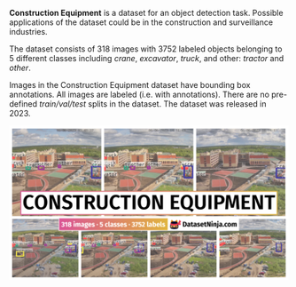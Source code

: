 **Сonstruction Equipment** is a dataset for an object detection task. Possible applications of the dataset could be in the construction and surveillance industries. 

The dataset consists of 318 images with 3752 labeled objects belonging to 5 different classes including *crane*, *excavator*, *truck*, and other: *tractor* and *other*.

Images in the Сonstruction Equipment dataset have bounding box annotations. All images are labeled (i.e. with annotations). There are no pre-defined <i>train/val/test</i> splits in the dataset. The dataset was released in 2023.

<img src="https://github.com/dataset-ninja/construction-equipment/raw/main/visualizations/poster.png">
